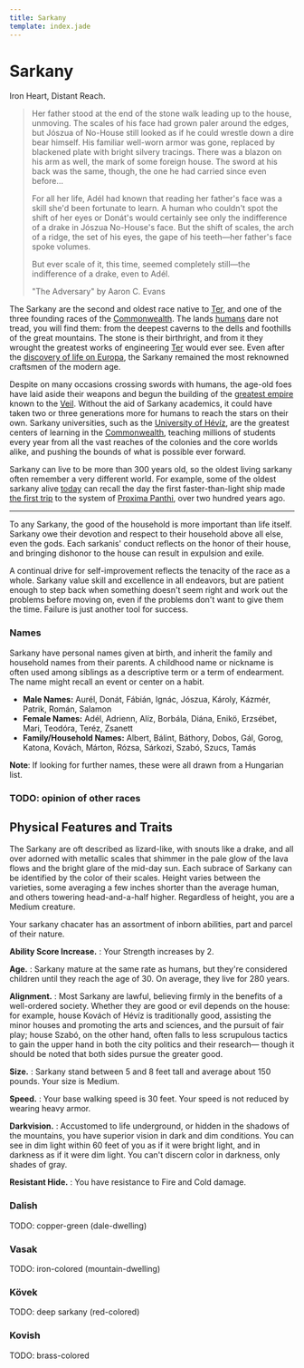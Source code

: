 ```yaml
---
title: Sarkany
template: index.jade
---
```


# Sarkany
<!--{#top.center}-->
<div class="subtitle">Iron Heart, Distant Reach.</div>

> Her father stood at the end of the stone walk leading up to the house, unmoving. The scales of his face had grown paler around the edges, but Jószua of No-House still looked as if he could wrestle down a dire bear himself. His familiar well-worn armor was gone, replaced by blackened plate with bright silvery tracings. There was a blazon on his arm as well, the mark of some foreign house. The sword at his back was the same, though, the one he had carried since even before...
> 
> For all her life, Adél had known that reading her father's face was a skill she'd been fortunate to learn. A human who couldn't spot the shift of her eyes or Donát's would certainly see only the indifference of a drake in Jószua No-House's face. But the shift of scales, the arch of a ridge, the set of his eyes, the gape of his teeth&mdash;her father's face spoke volumes.
> 
> But ever scale of it, this time, seemed completely still&mdash;the indifference of a drake, even to Adél.
> 
> <span class="quote-author">"The Adversary" by Aaron C. Evans</span>

The Sarkany are the second and oldest race native to [Ter], and one of the three founding races of the [Commonwealth]. The lands [humans](./#human) dare not tread, you will find them: from the deepest caverns to the dells and foothills of the great mountains. The stone is their birthright, and from it they wrought the greatest works of engineering [Ter] would ever see. Even after the [discovery of life on Europa], the Sarkany remained the most reknowned craftsmen of the modern age.

Despite on many occasions crossing swords with humans, the age-old foes have laid aside their weapons and begun the building of the [greatest empire][Commonwealth] known to the [Veil]. Without the aid of Sarkany academics, it could have taken two or three generations more for humans to reach the stars on their own. Sarkany universities, such as the [University of Hévíz], are the greatest centers of learning in the [Commonwealth], teaching millions of students every year from all the vast reaches of the colonies and the core worlds alike, and pushing the bounds of what is possible ever forward.

Sarkany can live to be more than 300 years old, so the oldest living sarkany often remember a very different world. For example, some of the oldest sarkany alive [today][timeline-now] can recall the day the first faster-than-light ship made [the first trip][timeline-ftl] to the system of [Proxima Panthi], over two hundred years ago.

---

To any Sarkany, the good of the household is more important than life itself. Sarkany owe their devotion and respect to their household above all else, even the gods. Each sarkanis' conduct reflects on the honor of their house, and bringing dishonor to the house can result in expulsion and exile.

A continual drive for self-improvement reflects the tenacity of the race as a whole. Sarkany value skill and excellence in all endeavors, but are patient enough to step back when something doesn't seem right and work out the problems before moving on, even if the problems don't want to give them the time. Failure is just another tool for success.

### Names
Sarkany have personal names given at birth, and inherit the family and household names from their parents. A childhood name or nickname is often used among siblings as a descriptive term or a term of endearment. The name might recall an event or center on a habit.

- **Male Names:** Aurél, Donát, Fábián, Ignác, Jószua, Károly, Kázmér, Patrik, Román, Salamon
- **Female Names:** Adél, Adrienn, Alíz, Borbála, Diána, Enikö, Erzsébet, Mari, Teodóra, Teréz, Zsanett
- **Family/Household Names:** Albert, Bálint, Báthory, Dobos, Gál, Gorog, Katona, Kovách, Márton, Rózsa, Sárkozi, Szabó, Szucs, Tamás

**Note**: If looking for further names, these were all drawn from a Hungarian list.

### TODO: opinion of other races

## Physical Features and Traits
The Sarkany are oft described as lizard-like, with snouts like a drake, and all over adorned with metallic scales that shimmer in the pale glow of the lava flows and the bright glare of the mid-day sun. Each subrace of Sarkany can be identified by the color of their scales. Height varies between the varieties, some averaging a few inches shorter than the average human, and others towering head-and-a-half higher. Regardless of height, you are a Medium creature.

Your sarkany chacater has an assortment of inborn abilities, part and parcel of their nature.

**Ability Score Increase.**
: Your Strength increases by 2.

**Age.**
: Sarkany mature at the same rate as humans, but they're considered children until they reach the age of 30. On average, they live for 280 years.

**Alignment.**
: Most Sarkany are lawful, believing firmly in the benefits of a well-ordered society. Whether they are good or evil depends on the house: for example, house Kovách of Hévíz is traditionally good, assisting the minor houses and promoting the arts and sciences, and the pursuit of fair play; house Szabó, on the other hand, often falls to less scrupulous tactics to gain the upper hand in both the city politics and their research&mdash; though it should be noted that both sides pursue the greater good.

**Size.**
: Sarkany stand between 5 and 8 feet tall and average about 150 pounds. Your size is Medium.

**Speed.**
: Your base walking speed is 30 feet. Your speed is not reduced by wearing heavy armor.

**Darkvision.**
: Accustomed to life underground, or hidden in the shadows of the mountains, you have superior vision in dark and dim conditions. You can see in dim light within 60 feet of you as if it were bright light, and in darkness as if it were dim light. You can't discern color in darkness, only shades of gray.

**Resistant Hide.**
: You have resistance to Fire and Cold damage.

### Dalish
TODO: copper-green (dale-dwelling)

### Vasak
TODO: iron-colored (mountain-dwelling)

### Kövek
TODO: deep sarkany (red-colored)

### Kovish
TODO: brass-colored

<!-- organization: links below -->
[Commonwealth]: #TODO
[discovery of life on Europa]: #TODO
[Proxima Panthi]: #TODO
[timeline-now]: #TODO
[timeline-ftl]: #TODO
[Ter]: #TODO
[University of Hévíz]: #TODO
[Veil]: #TODO
